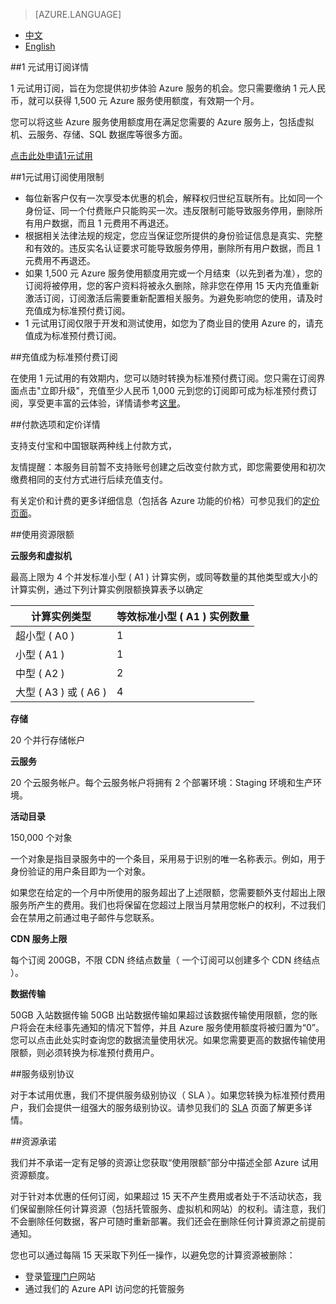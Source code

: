 <properties
	pageTitle="优惠详情"
    description="优惠详情 - 1 元一个月试用优惠"
    services=""
    documentationCenter=""
    authors=""
    manager=""
    editor=""
    tags=""/>

<tags ms.service="legal" ms.date="" wacn.date="" wacn.lang="cn"/>

> [AZURE.LANGUAGE]
- [中文](/offers/ms-mc-azr-44p/)
- [English](/offers/ms-mc-azr-44p-en/)

##1 元试用订阅详情

1 元试用订阅，旨在为您提供初步体验 Azure 服务的机会。您只需要缴纳 1 元人民币，就可以获得 1,500 元 Azure 服务使用额度，有效期一个月。

您可以将这些 Azure 服务使用额度用在满足您需要的 Azure 服务上，包括虚拟机、云服务、存储、SQL 数据库等很多方面。

[点击此处申请1元试用](/pricing/1rmb-trial-full/?form-type=identityauth)

##1元试用订阅使用限制

 - 每位新客户仅有一次享受本优惠的机会，解释权归世纪互联所有。比如同一个身份证、同一个付费账户只能购买一次。违反限制可能导致服务停用，删除所有用户数据，而且 1 元费用不再退还。
 - 根据相关法律法规的规定，您应当保证您所提供的身份验证信息是真实、完整和有效的。违反实名认证要求可能导致服务停用，删除所有用户数据，而且 1 元费用不再退还。
 - 如果 1,500 元 Azure 服务使用额度用完或一个月结束（以先到者为准），您的订阅将被停用，您的客户资料将被永久删除，除非您在停用 15 天内充值重新激活订阅，订阅激活后需要重新配置相关服务。为避免影响您的使用，请及时充值成为标准预付费订阅。
 - 1 元试用订阅仅限于开发和测试使用，如您为了商业目的使用 Azure 的，请充值成为标准预付费订阅。

##充值成为标准预付费订阅

在使用 1 元试用的有效期内，您可以随时转换为标准预付费订阅。您只需在订阅界面点击"立即升级"，充值至少人民币 1,000 元到您的订阅即可成为标准预付费订阅，享受更丰富的云体验，详情请参考[这里](/offers/ms-mc-arz-33p/)。

##付款选项和定价详情

支持支付宝和中国银联两种线上付款方式，

友情提醒：本服务目前暂不支持账号创建之后改变付款方式，即您需要使用和初次缴费相同的支付方式进行后续充值支付。

有关定价和计费的更多详细信息（包括各 Azure 功能的价格）可参见我们的[定价页面](/pricing/overview/)。

##使用资源限额

**云服务和虚拟机**

最高上限为 4 个并发标准小型 ( A1 ) 计算实例，或同等数量的其他类型或大小的计算实例，通过下列计算实例限额换算表予以确定


|计算实例类型|等效标准小型 ( A1 ) 实例数量|
|-------------------|---------|
|超小型 ( A0 )| 1 |
|小型 ( A1 )| 1 |
|中型 ( A2 )| 2 |
|大型 ( A3 ) 或 ( A6 )| 4 |

**存储**

20 个并行存储帐户

**云服务**

20 个云服务帐户。每个云服务帐户将拥有 2 个部署环境：Staging 环境和生产环境。

**活动目录**

150,000 个对象

一个对象是指目录服务中的一个条目，采用易于识别的唯一名称表示。例如，用于身份验证的用户条目即为一个对象。

如果您在给定的一个月中所使用的服务超出了上述限额，您需要额外支付超出上限服务所产生的费用。我们也将保留在您超过上限当月禁用您帐户的权利，不过我们会在禁用之前通过电子邮件与您联系。

**CDN 服务上限**

每个订阅 200GB，不限 CDN 终结点数量（ 一个订阅可以创建多个 CDN 终结点 ）。

**数据传输**

50GB 入站数据传输 50GB 出站数据传输如果超过该数据传输使用限额，您的账户将会在未经事先通知的情况下暂停，并且  Azure 服务使用额度将被归置为“0”。您可以点击此处实时查询您的数据流量使用状况。如果您需要更高的数据传输使用限额，则必须转换为标准预付费用户。

##服务级别协议

对于本试用优惠，我们不提供服务级别协议（ SLA ）。如果您转换为标准预付费用户，我们会提供一组强大的服务级别协议。请参见我们的 [SLA](/support/legal/sla/) 页面了解更多详情。

##资源承诺

我们并不承诺一定有足够的资源让您获取“使用限额”部分中描述全部 Azure 试用资源额度。

对于针对本优惠的任何订阅，如果超过 15 天不产生费用或者处于不活动状态，我们保留删除任何计算资源（包括托管服务、虚拟机和网站）的权利。请注意，我们不会删除任何数据，客户可随时重新部署。我们还会在删除任何计算资源之前提前通知。

您也可以通过每隔 15 天采取下列任一操作，以避免您的计算资源被删除：

 - 登录[管理门户](https://manage.windowsazure.cn/)网站
 - 通过我们的 Azure API 访问您的托管服务
